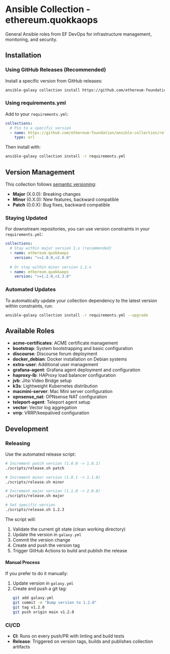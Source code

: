 # Ansible Collection - ethereum.quokkaops

General Ansible roles from EF DevOps for infrastructure management, monitoring, and security.

## Installation

### Using GitHub Releases (Recommended)

Install a specific version from GitHub releases:

```bash
ansible-galaxy collection install https://github.com/ethereum-foundation/ansible-collection/releases/download/v1.2.0/ethereum-quokkaops-1.2.0.tar.gz
```

### Using requirements.yml

Add to your `requirements.yml`:

```yaml
collections:
  # Pin to a specific version
  - name: https://github.com/ethereum-foundation/ansible-collection/releases/download/v1.2.0/ethereum-quokkaops-1.2.0.tar.gz
    type: url
```

Then install with:

```bash
ansible-galaxy collection install -r requirements.yml
```

## Version Management

This collection follows [semantic versioning](https://semver.org/):
- **Major** (X.0.0): Breaking changes
- **Minor** (0.X.0): New features, backward compatible
- **Patch** (0.0.X): Bug fixes, backward compatible

### Staying Updated

For downstream repositories, you can use version constraints in your `requirements.yml`:

```yaml
collections:
  # Stay within major version 1.x (recommended)
  - name: ethereum.quokkaops
    version: ">=1.0.0,<2.0.0"
    
  # Or stay within minor version 1.2.x
  - name: ethereum.quokkaops
    version: ">=1.2.0,<1.3.0"
```

### Automated Updates

To automatically update your collection dependency to the latest version within constraints, run:

```bash
ansible-galaxy collection install -r requirements.yml --upgrade
```

## Available Roles

- **acme-certificates**: ACME certificate management
- **bootstrap**: System bootstrapping and basic configuration
- **discourse**: Discourse forum deployment
- **docker_debian**: Docker installation on Debian systems
- **extra-user**: Additional user management
- **grafana-agent**: Grafana agent deployment and configuration
- **haproxy-lb**: HAProxy load balancer configuration
- **jvb**: Jitsi Video Bridge setup
- **k3s**: Lightweight Kubernetes distribution
- **macmini-server**: Mac Mini server configuration
- **opnsense_nat**: OPNsense NAT configuration
- **teleport-agent**: Teleport agent setup
- **vector**: Vector log aggregation
- **vrrp**: VRRP/keepalived configuration

## Development

### Releasing

Use the automated release script:

```bash
# Increment patch version (1.0.0 -> 1.0.1)
./scripts/release.sh patch

# Increment minor version (1.0.1 -> 1.1.0)
./scripts/release.sh minor

# Increment major version (1.1.0 -> 2.0.0)
./scripts/release.sh major

# Set specific version
./scripts/release.sh 1.2.3
```

The script will:
1. Validate the current git state (clean working directory)
2. Update the version in `galaxy.yml`
3. Commit the version change
4. Create and push the version tag
5. Trigger GitHub Actions to build and publish the release

#### Manual Process

If you prefer to do it manually:
1. Update version in `galaxy.yml`
2. Create and push a git tag:
   ```bash
   git add galaxy.yml
   git commit -m "Bump version to 1.2.0"
   git tag v1.2.0
   git push origin main v1.2.0
   ```

### CI/CD

- **CI**: Runs on every push/PR with linting and build tests
- **Release**: Triggered on version tags, builds and publishes collection artifacts
